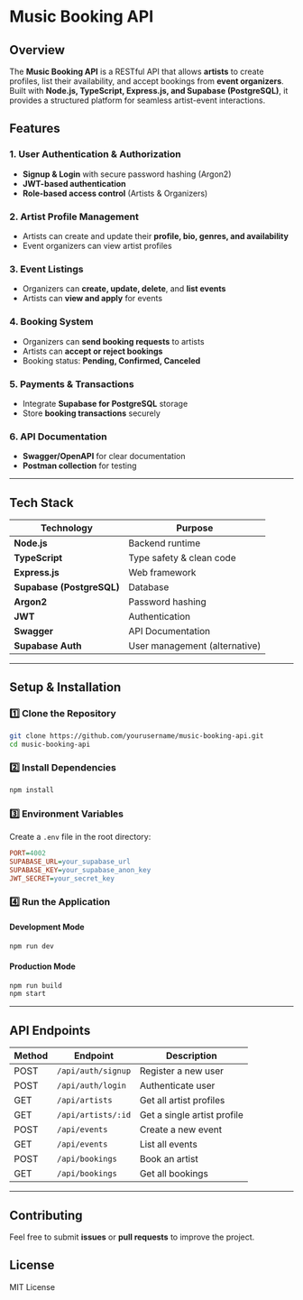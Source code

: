 # Music Booking API

## Overview
The **Music Booking API** is a RESTful API that allows **artists** to create profiles, list their availability, and accept bookings from **event organizers**. Built with **Node.js, TypeScript, Express.js, and Supabase (PostgreSQL)**, it provides a structured platform for seamless artist-event interactions.

## Features
### 1. **User Authentication & Authorization**
- **Signup & Login** with secure password hashing (Argon2)
- **JWT-based authentication**
- **Role-based access control** (Artists & Organizers)

### 2. **Artist Profile Management**
- Artists can create and update their **profile, bio, genres, and availability**
- Event organizers can view artist profiles

### 3. **Event Listings**
- Organizers can **create, update, delete**, and **list events**
- Artists can **view and apply** for events

### 4. **Booking System**
- Organizers can **send booking requests** to artists
- Artists can **accept or reject bookings**
- Booking status: **Pending, Confirmed, Canceled**

### 5. **Payments & Transactions**
- Integrate **Supabase for PostgreSQL** storage
- Store **booking transactions** securely

### 6. **API Documentation**
- **Swagger/OpenAPI** for clear documentation
- **Postman collection** for testing

---

## Tech Stack
| Technology      | Purpose                         |
|---------------|-------------------------------|
| **Node.js** | Backend runtime |
| **TypeScript** | Type safety & clean code |
| **Express.js** | Web framework |
| **Supabase (PostgreSQL)** | Database |
| **Argon2** | Password hashing |
| **JWT** | Authentication |
| **Swagger** | API Documentation |
| **Supabase Auth** | User management (alternative) |

---

## Setup & Installation
### 1️⃣ **Clone the Repository**
```sh
git clone https://github.com/yourusername/music-booking-api.git
cd music-booking-api
```

### 2️⃣ **Install Dependencies**
```sh
npm install
```

### 3️⃣ **Environment Variables**
Create a `.env` file in the root directory:
```ini
PORT=4002
SUPABASE_URL=your_supabase_url
SUPABASE_KEY=your_supabase_anon_key
JWT_SECRET=your_secret_key
```

### 4️⃣ **Run the Application**
#### **Development Mode**
```sh
npm run dev
```

#### **Production Mode**
```sh
npm run build
npm start
```

---

## API Endpoints
| Method | Endpoint | Description |
|--------|----------|-------------|
| POST | `/api/auth/signup` | Register a new user |
| POST | `/api/auth/login` | Authenticate user |
| GET | `/api/artists` | Get all artist profiles |
| GET | `/api/artists/:id` | Get a single artist profile |
| POST | `/api/events` | Create a new event |
| GET | `/api/events` | List all events |
| POST | `/api/bookings` | Book an artist |
| GET | `/api/bookings` | Get all bookings |

---

## Contributing
Feel free to submit **issues** or **pull requests** to improve the project.

## License
MIT License
